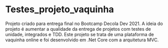 # Testes_projeto_vaquinha
Projeto criado para entrega final no Bootcamp Decola Dev 2021. A ideia do projeto é aumentar a qualidade da entrega de projetos com testes de unidade, integrados e TDD. Este projeto se trata de uma plataforma de vaquinha online e foi desenvolvido em .Net Core com a arquitetura MVC.